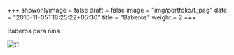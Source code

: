+++
showonlyimage = false
draft = false
image = "img/portfolio/f.jpeg"
date = "2016-11-05T18:25:22+05:30"
title = "Baberos"
weight = 2
+++

Baberos para niña

<!--more-->

![t1][1]

[1]: /img/f.jpeg 

